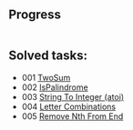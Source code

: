 <p align="center">
  <img src="https://upload.wikimedia.org/wikipedia/commons/0/0a/LeetCode_Logo_black_with_text.svg" alt="">
</p>

## Progress

<p align="center">
  <img src="https://leetcard.jacoblin.cool/protomorphine?theme=light&font=Rubik&ext=heatmap" alt="">
</p>

## Solved tasks:
- 001 [TwoSum](src/two_sum.cpp)
- 002 [IsPalindrome](src/is_palindrome.cpp)
- 003 [String To Integer (atoi)](src/string_to_integer.cpp)
- 004 [Letter Combinations](src/letter_combination.cpp)
- 005 [Remove Nth From End](src/remove_nth_from_end.cpp)

